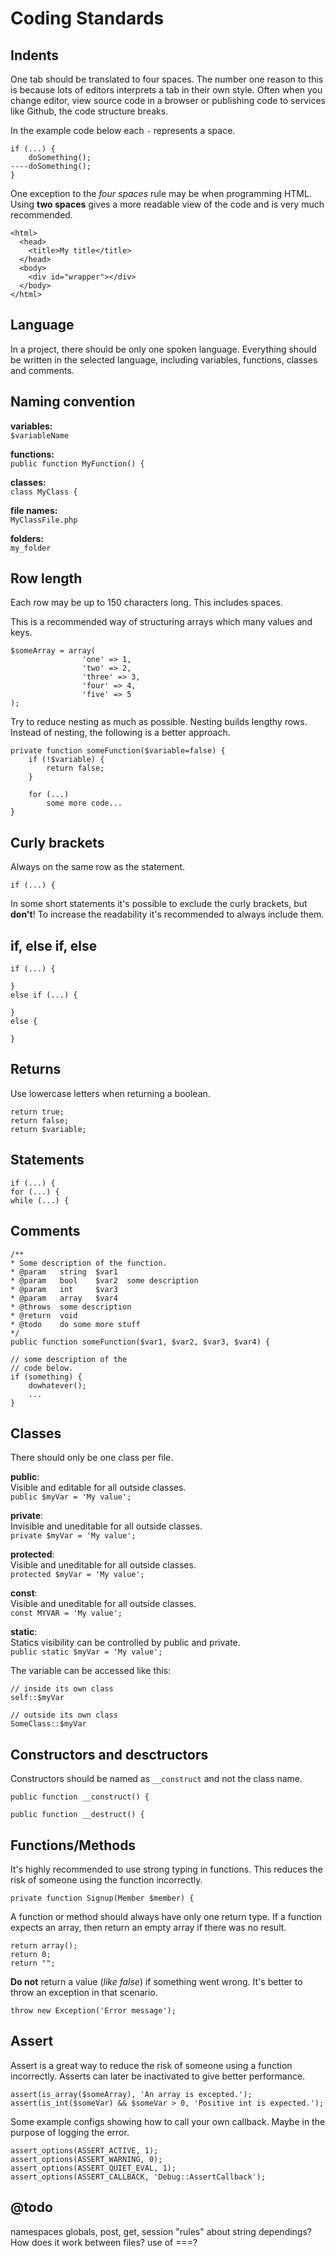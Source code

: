 # Coding Standards

## Indents
One tab should be translated to four spaces. The number one reason to this is because lots of editors interprets a tab in their own style. Often when you change editor, view source code in a browser or publishing code to services like Github, the code structure breaks.

In the example code below each `-` represents a space.
```
if (...) {
    doSomething();
----doSomething();
}
```

One exception to the _four spaces_ rule may be when programming HTML. Using __two spaces__ gives a more readable view of the code and is very much recommended.
```
<html>
  <head>
    <title>My title</title>
  </head>
  <body>
    <div id="wrapper"></div>
  </body>
</html>
```

## Language
In a project, there should be only one spoken language. Everything should be written in the selected language, including variables, functions, classes and comments.

## Naming convention
__variables:__  
`$variableName`

__functions:__  
`public function MyFunction() {`

__classes:__  
`class MyClass {`

__file names:__  
`MyClassFile.php`

__folders:__  
`my_folder`

## Row length
Each row may be up to 150 characters long. This includes spaces.

This is a recommended way of structuring arrays which many values and keys.
```
$someArray = array(
                'one' => 1,
                'two' => 2,
                'three' => 3,
                'four' => 4,
                'five' => 5
);
```

Try to reduce nesting as much as possible. Nesting builds lengthy rows. Instead of nesting, the following is a better approach.
```
private function someFunction($variable=false) {
    if (!$variable) {
        return false;
    }

    for (...)
        some more code...
}
```

## Curly brackets
Always on the same row as the statement.

`if (...) {`

In some short statements it's possible to exclude the curly brackets, but __don't__! To increase the readability it's recommended to always include them.

## if, else if, else
```
if (...) {
  
}
else if (...) {
  
}
else {
  
}
```

## Returns
Use lowercase letters when returning a boolean.

```
return true;
return false;
return $variable;
```

## Statements
```
if (...) {
for (...) {
while (...) {
```

## Comments

```
/**
* Some description of the function.
* @param   string  $var1
* @param   bool    $var2  some description
* @param   int     $var3
* @param   array   $var4
* @throws  some description
* @return  void
* @todo    do some more stuff
*/
public function someFunction($var1, $var2, $var3, $var4) {
```

```
// some description of the
// code below.
if (something) {
    dowhatever();
    ...
}
```

## Classes
There should only be one class per file.

__public__:  
Visible and editable for all outside classes.  
`public $myVar = 'My value';`

__private__:  
Invisible and uneditable for all outside classes.  
`private $myVar = 'My value';`

__protected__:  
Visible and uneditable for all outside classes.  
`protected $myVar = 'My value';`

__const__:  
Visible and uneditable for all outside classes.  
`const MYVAR = 'My value';`

__static__:  
Statics visibility can be controlled by public and private.  
`public static $myVar = 'My value';`

The variable can be accessed like this:  
```
// inside its own class
self::$myVar

// outside its own class
SomeClass::$myVar
```

## Constructors and desctructors
Constructors should be named as `__construct` and not the class name.

```
public function __construct() {
    
public function __destruct() {
```

## Functions/Methods
It's highly recommended to use strong typing in functions. This reduces the risk of someone using the function incorrectly.
```
private function Signup(Member $member) {
```

A function or method should always have only one return type. If a function expects an array, then return an empty array if there was no result.
```
return array();
return 0;
return "";
```

__Do not__ return a value (_like false_) if something went wrong. It's better to throw an exception in that scenario.
```
throw new Exception('Error message');
```

## Assert
Assert is a great way to reduce the risk of someone using a function incorrectly. Asserts can later be inactivated to give better performance.

```
assert(is_array($someArray), 'An array is excepted.');
assert(is_int($someVar) && $someVar > 0, 'Positive int is expected.');
```

Some example configs showing how to call your own callback. Maybe in the purpose of logging the error.
```
assert_options(ASSERT_ACTIVE, 1);
assert_options(ASSERT_WARNING, 0);
assert_options(ASSERT_QUIET_EVAL, 1);
assert_options(ASSERT_CALLBACK, 'Debug::AssertCallback');
```

## @todo
namespaces
globals, post, get, session
"rules" about string dependings? How does it work between files?
use of ===?
